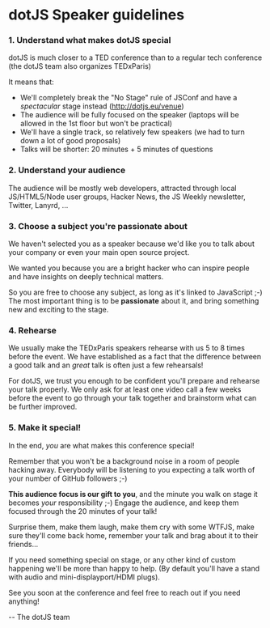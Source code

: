 dotJS Speaker guidelines
================================

### 1. Understand what makes dotJS special

dotJS is much closer to a TED conference than to a regular tech conference (the dotJS team also organizes TEDxParis)

It means that:
* We'll completely break the "No Stage" rule of JSConf and have a *spectacular* stage instead (http://dotjs.eu/venue)
* The audience will be fully focused on the speaker (laptops will be allowed in the 1st floor but won't be practical)
* We'll have a single track, so relatively few speakers (we had to turn down a lot of good proposals)
* Talks will be shorter: 20 minutes + 5 minutes of questions

### 2. Understand your audience

The audience will be mostly web developers, attracted through local JS/HTML5/Node user groups, Hacker News, the JS Weekly newsletter, Twitter, Lanyrd, ...

### 3. Choose a subject you're passionate about

We haven't selected you as a speaker because we'd like you to talk about your company or even your main open source project.

We wanted you because you are a bright hacker who can inspire people and have insights on deeply technical matters.

So you are free to choose any subject, as long as it's linked to JavaScript ;-) The most important thing is to be **passionate** about it, and bring something new and exciting to the stage.

### 4. Rehearse

We usually make the TEDxParis speakers rehearse with us 5 to 8 times before the event. We have established as a fact that the difference between a good talk and an *great* talk is often just a few rehearsals!

For dotJS, we trust you enough to be confident you'll prepare and rehearse your talk properly. We only ask for at least one video call a few weeks before the event to go through your talk together and brainstorm what can be further improved.

### 5. Make it special!

In the end, *you* are what makes this conference special!

Remember that you won't be a background noise in a room of people hacking away. Everybody will be listening to you expecting a talk worth of your number of GitHub followers ;-)

**This audience focus is our gift to you**, and the minute you walk on stage it becomes *your* responsibility ;-) Engage the audience, and keep them focused through the 20 minutes of your talk!

Surprise them, make them laugh, make them cry with some WTFJS, make sure they'll come back home, remember your talk and brag about it to their friends...

If you need something special on stage, or any other kind of custom happening we'll be more than happy to help. (By default you'll have a stand with audio and mini-displayport/HDMI plugs).

See you soon at the conference and feel free to reach out if you need anything!

--
The dotJS team